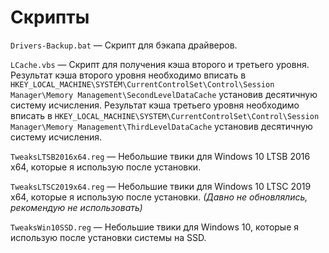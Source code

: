 # Скрипты

``Drivers-Backup.bat`` — Скрипт для бэкапа драйверов.

``LCache.vbs`` — Скрипт для получения кэша второго и третьего уровня. Результат кэша второго уровня необходимо вписать в ``HKEY_LOCAL_MACHINE\SYSTEM\CurrentControlSet\Control\Session Manager\Memory Management\SecondLevelDataCache`` установив десятичную систему исчисления. Результат кэша третьего уровня необходимо вписать в ``HKEY_LOCAL_MACHINE\SYSTEM\CurrentControlSet\Control\Session Manager\Memory Management\ThirdLevelDataCache`` установив десятичную систему исчисления.

``TweaksLTSB2016x64.reg`` — Небольшие твики для Windows 10 LTSB 2016 x64, которые я использую после установки.

``TweaksLTSC2019x64.reg`` — Небольшие твики для Windows 10 LTSC 2019 x64, которые я использую после установки. _(Давно не обновлялись, рекомендую не использовать)_

``TweaksWin10SSD.reg`` — Небольшие твики для Windows 10, которые я использую после установки системы на SSD.